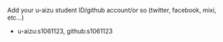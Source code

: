 Add your u-aizu student ID/github account/or so (twitter, facebook, mixi, etc...)
+ u-aizu:s1061123, github:s1061123
